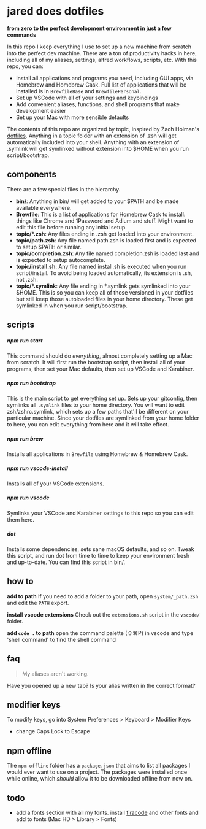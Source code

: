# jared does dotfiles

**from zero to the perfect development environment in just a few commands**

In this repo I keep everything I use to set up a new machine from scratch into the perfect dev machine. There are a ton of productivity hacks in here, including all of my aliases, settings, alfred workflows, scripts, etc. With this repo, you can:

- Install all applications and programs you need, including GUI apps, via Homebrew and Homebrew Cask. Full list of applications that will be installed is in `BrewfileBase` and `BrewfilePersonal`.
- Set up VSCode with all of your settings and keybindings
- Add convenient aliases, functions, and shell programs that make development easier
- Set up your Mac with more sensible defaults

The contents of this repo are organized by topic, inspired by Zach Holman's [dotfiles](https://github.com/holman/dotfiles). Anything in a topic folder with an extension of .zsh will get automatically included into your shell. Anything with an extension of .symlink will get symlinked without extension into \$HOME when you run script/bootstrap.

## components

There are a few special files in the hierarchy.

- **bin/**: Anything in bin/ will get added to your \$PATH and be made available everywhere.
- **Brewfile**: This is a list of applications for Homebrew Cask to install: things like Chrome and 1Password and Adium and stuff. Might want to edit this file before running any initial setup.
- **topic/\*.zsh**: Any files ending in .zsh get loaded into your environment.
- **topic/path.zsh**: Any file named path.zsh is loaded first and is expected to setup \$PATH or similar.
- **topic/completion.zsh**: Any file named completion.zsh is loaded last and is expected to setup autocomplete.
- **topic/install.sh**: Any file named install.sh is executed when you run script/install. To avoid being loaded automatically, its extension is .sh, not .zsh.
- **topic/\*.symlink**: Any file ending in \*.symlink gets symlinked into your \$HOME. This is so you can keep all of those versioned in your dotfiles but still keep those autoloaded files in your home directory. These get symlinked in when you run script/bootstrap.

## scripts

##### npm run start

This command should do _everything_, almost completely setting up a Mac from scratch. It will first run the bootstrap script, then install all of your programs, then set your Mac defaults, then set up VSCode and Karabiner.

##### npm run bootstrap

This is the main script to get everything set up. Sets up your gitconfig, then symlinks all `.symlink` files to your home directory. You will want to edit zsh/zshrc.symlink, which sets up a few paths that'll be different on your particular machine. Since your dotfiles are symlinked from your home folder to here, you can edit everything from here and it will take effect.

##### npm run brew

Installs all applications in `Brewfile` using Homebrew & Homebrew Cask.

##### npm run vscode-install

Installs all of your VSCode extensions.

##### npm run vscode

Symlinks your VSCode and Karabiner settings to this repo so you can edit them here.

##### dot

Installs some dependencies, sets sane macOS defaults, and so on. Tweak this script, and run dot from time to time to keep your environment fresh and up-to-date. You can find this script in bin/.

## how to

**add to path**
If you need to add a folder to your path, open `system/_path.zsh` and edit the `PATH` export.

**install vscode extensions**
Check out the `extensions.sh` script in the `vscode/` folder.

**add `code .` to path**
open the command palette (⇧⌘P) in vscode and type 'shell command' to find the shell command

#####

## faq

> My aliases aren't working.

Have you opened up a new tab? Is your alias written in the correct format?

## modifier keys

To modify keys, go into System Preferences > Keyboard > Modifier Keys

- change Caps Lock to Escape

## npm offline

The `npm-offline` folder has a `package.json` that aims to list all packages I would ever want to use on a project. The packages were installed once while online, which _should_ allow it to be downloaded offline from now on.

## todo

- add a fonts section with all my fonts. install [firacode](https://github.com/tonsky/FiraCode#download-v1205--how-to-install--troubleshooting--news--updates) and other fonts and add to fonts (Mac HD > Library > Fonts)
